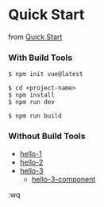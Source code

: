 # Quick Start

from [Quick Start](https://vuejs.org/guide/quick-start.html)

### With Build Tools
```
$ npm init vue@latest

$ cd <project-name>
$ npm install
$ npm run dev

$ npm run build
```

### Without Build Tools
- [hello-1](./hello-1.html)
- [hello-2](./hello-2.html)
- [hello-3](./hello-2.html)
  - [hello-3-component](./hello-3-component.js)

:wq